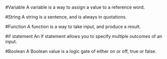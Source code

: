 #Variable
A variable is a way to assign a value to a reference word.

#String
A string is a sentence, and is always in quotations. 

#Function
A function is a way to take input, and produce a result. 

#if statement
An if statement allows you to specify multiple outcomes of an input. 

#Boolean
A Boolean value is a logic gate of either on or off, true or false. 